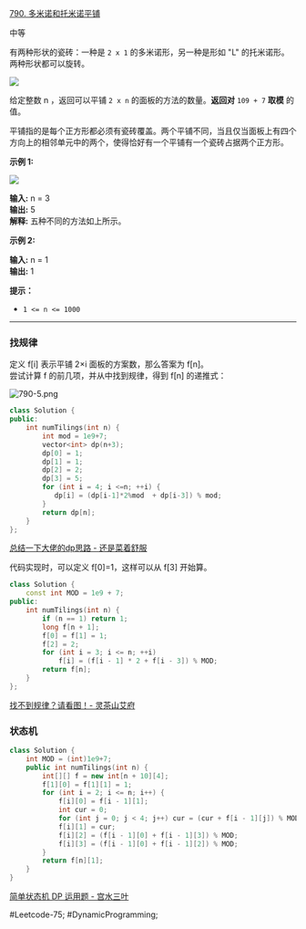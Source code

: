 [790. 多米诺和托米诺平铺](https://leetcode.cn/problems/domino-and-tromino-tiling/)

中等

有两种形状的瓷砖：一种是 `2 x 1` 的多米诺形，另一种是形如 "L" 的托米诺形。两种形状都可以旋转。

![](https://assets.leetcode.com/uploads/2021/07/15/lc-domino.jpg)

给定整数 n ，返回可以平铺 `2 x n` 的面板的方法的数量。**返回对** `109 + 7` **取模** 的值。

平铺指的是每个正方形都必须有瓷砖覆盖。两个平铺不同，当且仅当面板上有四个方向上的相邻单元中的两个，使得恰好有一个平铺有一个瓷砖占据两个正方形。

**示例 1:**

![](https://assets.leetcode.com/uploads/2021/07/15/lc-domino1.jpg)

**输入:** n = 3  
**输出:** 5  
**解释:** 五种不同的方法如上所示。  

**示例 2:**

**输入:** n = 1  
**输出:** 1  

**提示：**

- `1 <= n <= 1000`
---- ----
### 找规律

定义 f[i] 表示平铺 2×i 面板的方案数，那么答案为 f[n]。  
尝试计算 f 的前几项，并从中找到规律，得到 f[n] 的递推式：

![790-5.png](https://pic.leetcode.cn/1668157188-nBzesC-790-5.png)

```cpp
class Solution {
public:
    int numTilings(int n) {
        int mod = 1e9+7;
        vector<int> dp(n+3);
        dp[0] = 1;
        dp[1] = 1;
        dp[2] = 2;
        dp[3] = 5;
        for (int i = 4; i <=n; ++i) {
           dp[i] = (dp[i-1]*2%mod  + dp[i-3]) % mod;
        }
        return dp[n];
    }
};
```
[总结一下大佬的dp思路 - 还是菜着舒服](https://leetcode.cn/problems/domino-and-tromino-tiling/solutions/305705/zong-jie-yi-xia-da-lao-de-dpsi-lu-by-huan-shi-cai-)

代码实现时，可以定义 f[0]=1，这样可以从 f[3] 开始算。

```cpp
class Solution {
    const int MOD = 1e9 + 7;
public:
    int numTilings(int n) {
        if (n == 1) return 1;
        long f[n + 1];
        f[0] = f[1] = 1;
        f[2] = 2;
        for (int i = 3; i <= n; ++i)
            f[i] = (f[i - 1] * 2 + f[i - 3]) % MOD;
        return f[n];
    }
};
```

[找不到规律？请看图！- 灵茶山艾府](https://leetcode.cn/problems/domino-and-tromino-tiling/solutions/1968516/by-endlesscheng-umpp)

### 状态机
```cpp
class Solution {
    int MOD = (int)1e9+7;
    public int numTilings(int n) {
        int[][] f = new int[n + 10][4];
        f[1][0] = f[1][1] = 1;
        for (int i = 2; i <= n; i++) {
            f[i][0] = f[i - 1][1];
            int cur = 0;
            for (int j = 0; j < 4; j++) cur = (cur + f[i - 1][j]) % MOD;
            f[i][1] = cur;
            f[i][2] = (f[i - 1][0] + f[i - 1][3]) % MOD;
            f[i][3] = (f[i - 1][0] + f[i - 1][2]) % MOD;
        }
        return f[n][1];
    }
}
```
[简单状态机 DP 运用题 - 宫水三叶](https://leetcode.cn/problems/domino-and-tromino-tiling/solutions/1968470/gong-shui-san-xie-by-ac_oier-kuv4/)

#Leetcode-75; #DynamicProgramming;
